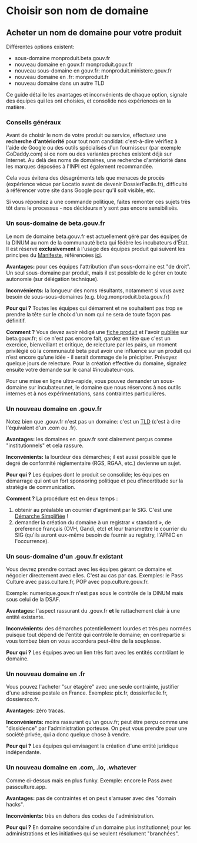 # Choisir son nom de domaine

## Acheter un nom de domaine pour votre produit <a href="#acheter-un-nom-de-domaine-pour-votre-produit" id="acheter-un-nom-de-domaine-pour-votre-produit"></a>

Différentes options existent:

* sous-domaine monproduit.beta.gouv.fr
* nouveau domaine en gouv.fr monproduit.gouv.fr
* nouveau sous-domaine en gouv.fr: monproduit.ministere.gouv.fr
* nouveau domaine en .fr: monproduit.fr
* nouveau domaine dans un autre TLD

Ce guide détaille les avantages et inconvénients de chaque option, signale des équipes qui les ont choisies, et consolide nos expériences en la matière.

### Conseils généraux <a href="#conseils-generaux" id="conseils-generaux"></a>

Avant de choisir le nom de votre produit ou service, effectuez une **recherche d'antériorité** pour tout nom candidat: c'est-à-dire vérifiez à l'aide de Google ou des outils spécialisés d'un fournisseur (par exemple GoDaddy.com) si ce nom ou des variantes proches existent déjà sur Internet. Au delà des noms de domaines, une recherche d'antériorité dans les marques déposées à l'INPI est également recommandée.

Cela vous évitera des désagréments tels que menaces de procès (expérience vécue par Locatio avant de devenir DossierFacile.fr), difficulté à référencer votre site dans Google pour qu'il soit visible, etc.

Si vous répondez à une commande politique, faites remonter ces sujets très tôt dans le processus - nos décideurs n'y sont pas encore sensibilisés.

### Un sous-domaine de beta.gouv.fr <a href="#un-sous-domaine-de-beta-gouv-fr" id="un-sous-domaine-de-beta-gouv-fr"></a>

Le nom de domaine beta.gouv.fr est actuellement géré par des équipes de la DINUM au nom de la communauté beta qui fédère les incubateurs d'État. Il est réservé **exclusivement** à l'usage des équipes produit qui suivent les principes du [Manifeste](https://beta.gouv.fr/incubateurs), référencées [ici](https://beta.gouv.fr/startups/).

**Avantages:** pour ces équipes l'attribution d'un sous-domaine est "de droit". Un seul sous-domaine par produit, mais il est possible de le gérer en toute autonomie (sur délégation technique).

**Inconvénients:** la longueur des noms résultants, notamment si vous avez besoin de sous-sous-domaines (e.g. blog.monproduit.beta.gouv.fr)

**Pour qui ?** Toutes les équipes qui démarrent et ne souhaitent pas trop se prendre la tête sur le choix d'un nom qui ne sera de toute façon pas définitif.

**Comment ?** Vous devez avoir rédigé une [fiche produit](https://beta.gouv.fr/ficheproduit/) et l'avoir [publiée](https://github.com/betagouv/beta.gouv.fr/blob/master/CONTRIBUTING.md#ajouter-une-startup) sur beta.gouv.fr; si ce n'est pas encore fait, gardez en tête que c'est un exercice, bienveillant et critique, de relecture par les pairs, un moment privilégié où la communauté beta peut avoir une influence sur un produit qui n’est encore qu’une idée - il serait dommage de le précipiter. Prévoyez quelque jours de relecture. Pour la création effective du domaine, signalez ensuite votre demande sur le canal #incubateur-ops.

Pour une mise en ligne ultra-rapide, vous pouvez demander un sous-domaine sur incubateur.net, le domaine que nous réservons à nos outils internes et à nos expérimentations, sans contraintes particulières.

### Un nouveau domaine en .gouv.fr <a href="#un-nouveau-domaine-en-gouv-fr" id="un-nouveau-domaine-en-gouv-fr"></a>

Notez bien que .gouv.fr n'est pas un domaine: c'est un [TLD](https://fr.wikipedia.org/wiki/Domaine\_de\_premier\_niveau) (c'est à dire l'équivalent d'un .com ou .fr).

**Avantages:** les domaines en .gouv.fr sont clairement perçus comme "institutionnels" et cela rassure.

**Inconvénients:** la lourdeur des démarches; il est aussi possible que le degré de conformité règlementaire (RGS, RGAA, etc.) devienne un sujet.

**Pour qui ?** Les équipes dont le produit se consolide; les équipes en démarrage qui ont un fort sponsoring politique et peu d'incertitude sur la stratégie de communication.

**Comment ?** La procédure est en deux temps :

1. obtenir au préalable un courrier d'agrément par le SIG. C'est une [Démarche Simplifiée](https://www.demarches-simplifiees.fr/commencer/agrement-principe-site-internet) !
2. demander la création du domaine à un registrar « standard », de preference français (OVH, Gandi, etc) et leur transmettre le courrier du SIG (qu'ils auront eux-même besoin de fournir au registry, l'AFNIC en l'occurrence).

### Un sous-domaine d'un .gouv.fr existant <a href="#un-sous-domaine-dun-gouv-fr-existant" id="un-sous-domaine-dun-gouv-fr-existant"></a>

Vous devrez prendre contact avec les équipes gérant ce domaine et négocier directement avec elles. C'est au cas par cas. Exemples: le Pass Culture avec pass.culture.fr, POP avec pop.culture.gouv.fr.

Exemple: numerique.gouv.fr n'est pas sous le contrôle de la DINUM mais sous celui de la DSAF.

**Avantages:** l'aspect rassurant du .gouv.fr **et** le rattachement clair à une entité existante.

**Inconvénients:** des démarches potentiellement lourdes et très peu normées puisque tout dépend de l'entité qui contrôle le domaine; en contrepartie si vous tombez bien on vous accordera peut-être de la souplesse.

**Pour qui ?** Les équipes avec un lien très fort avec les entités contrôlant le domaine.

### Un nouveau domaine en .fr <a href="#un-nouveau-domaine-en-fr" id="un-nouveau-domaine-en-fr"></a>

Vous pouvez l'acheter "sur étagère" avec une seule contrainte, justifier d'une adresse postale en France. Exemples: pix.fr, dossierfacile.fr, dossiersco.fr.

**Avantages:** zéro tracas.

**Inconvénients:** moins rassurant qu'un gouv.fr; peut être perçu comme une "dissidence" par l'administration porteuse. On peut vous prendre pour une société privée, qui a donc quelque chose à vendre.

**Pour qui ?** Les équipes qui envisagent la création d'une entité juridique indépendante.

### Un nouveau domaine en .com, .io, .whatever <a href="#un-nouveau-domaine-en-com-io-whatever" id="un-nouveau-domaine-en-com-io-whatever"></a>

Comme ci-dessus mais en plus funky. Exemple: encore le Pass avec passculture.app.

**Avantages:** pas de contraintes et on peut s'amuser avec des "domain hacks".

**Inconvénients:** très en dehors des codes de l'administration.

**Pour qui ?** En domaine secondaire d'un domaine plus institutionnel; pour les administrations et les initiatives qui se veulent résolument "branchées".[\
](https://doc.incubateur.net/startups/marketing/gestion-des-envois-emails)
